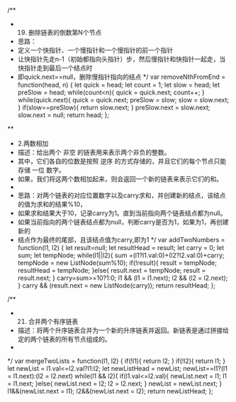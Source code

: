 /**
 * 19. 删除链表的倒数第N个节点
 * 思路：
 *  定义一个快指针、一个慢指针和一个慢指针的前一个指针
 *  让快指针先走n-1（初始都指向头指针）步，然后慢指针和快指针一起走，当快指针走到最后一个结点时
 *  即quick.next==null，删除慢指针指向的结点
 */
var removeNthFromEnd = function(head, n) {
    let quick = head;
    let count = 1;
    let slow = head;
    let preSlow = head;
    while(count<n){
        quick = quick.next;
        count++;
    }
    while(quick.next){
        quick = quick.next;
        preSlow = slow;
        slow = slow.next;
    }
    if(slow==preSlow){
        return slow.next;
    }
    preSlow.next = slow.next;
    slow.next = null;
    return head;
};

**
 * 2.两数相加
 * 描述：给出两个 非空 的链表用来表示两个非负的整数。
 * 其中，它们各自的位数是按照 逆序 的方式存储的，并且它们的每个节点只能存储 一位 数字。
 * 如果，我们将这两个数相加起来，则会返回一个新的链表来表示它们的和。
 *
 * 思路：对两个链表的对应位置数字以及carry求和，并创建新的结点，该结点的值为求和的结果%10，
 * 如果求和结果大于10，记录carry为1。直到当前指向两个链表结点都为null。
 * 如果当前指向的两个链表结点都为null，判断carry是否为1，如果为1，再创建新的
 * 结点作为最终的尾部，且该结点值为carry,即为1
 */
var addTwoNumbers = function(l1, l2) {
    let result=null;
    let resultHead = result;
    let carry = 0;
    let sum;
    let tempNode;
    while(l1||l2){
        sum =(l1?l1.val:0)+(l2?l2.val:0)+carry;
        tempNode = new ListNode(sum%10);
        if(!result){
            result  = tempNode;
            resultHead  = tempNode;
        }else{
            result.next = tempNode;
            result = result.next;
        }
        carry=sum>=10?1:0;
        l1 && (l1 = l1.next);
        l2 && (l2 = l2.next);
    }
    carry && (result.next = new ListNode(carry));
    return resultHead;
};

/**
 * 21.  合并两个有序链表
 * 描述：将两个升序链表合并为一个新的升序链表并返回。新链表是通过拼接给定的两个链表的所有节点组成的。
 *
 */
var mergeTwoLists = function(l1, l2) {
    if(!l1){
        return l2;
    }
    if(!l2){
        return l1;
    }
    let newList = l1.val<=l2.val?l1:l2;
    let newListHead = newList;
    newList==l1?(l1 = l1.next):(l2 = l2.next)
    while(l1 && l2){
        if(l1.val<=l2.val){
            newList.next = l1;
            l1 = l1.next;
        }else{
            newList.next = l2;
            l2 = l2.next;
        }
        newList = newList.next;
    }
    l1&&(newList.next = l1);
    l2&&(newList.next = l2);
    return newListHead;
};

